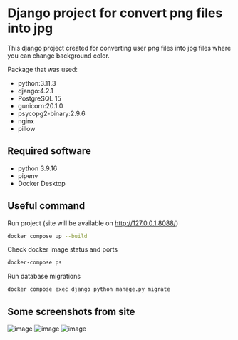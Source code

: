 # Django project for convert png files into jpg

This django project created for converting user png files into jpg files where you can change background color.

Package that was used:
- python:3.11.3
- django:4.2.1
- PostgreSQL 15
- gunicorn:20.1.0
- psycopg2-binary:2.9.6
- nginx
- pillow

## Required software

- python 3.9.16
- pipenv
- Docker Desktop

## Useful command

Run project (site will be available on http://127.0.0.1:8088/)
```sh 
docker compose up --build
```

Check docker image status and ports
```sh 
docker-compose ps
```

Run database migrations
```sh 
docker compose exec django python manage.py migrate 
```

## Some screenshots from site

![image](https://github.com/Belei-Vitalii-Student/UKD-Django-practice/assets/99961129/eb775020-2a53-4141-975f-881d79a98518)
![image](https://github.com/Belei-Vitalii-Student/UKD-Django-practice/assets/99961129/90813cc3-f946-4699-bbef-4a4916b9100f)
![image](https://github.com/Belei-Vitalii-Student/UKD-Django-practice/assets/99961129/e43bf443-b55f-49a3-a565-3e9e666cc703)
